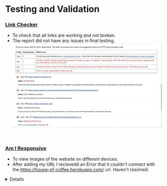 
# Testing and Validation


### [Link Checker](https://validator.w3.org/checklink)
- To check that all links are working and not broken. 
- The report did not have any issues in final testing.
![Checkout](/documentation/test-images/links-test.png)
<br>

### [Am I Responsive](http://ami.responsivedesign.is/)
- To view images of the website on different devices.
- After adding my URL I recievedd an Error that it couldn't connect with the https://house-of-coffee.herokuapp.com/ url. Haven't resolved.
<details>

### [JavaScript: JSHint](https://jshint.com/)
- JSHint I used to test Javascript in this project 
- Stripe element JS had 23 warnings but no errors

### [CSS: W3C CSS validation](https://jigsaw.w3.org/css-validator/)
- To validate the CSS code I have inputted the URL of the deployed project and no errors were found.
![Checkout](/documentation/test-images/css-val.png)

### [HTML: W3C Markup Validation](https://validator.w3.org/)
- To validate the HTML code by pasting the link to the deployed project, few errors poped up and warnings.
I have not been able to fict the errors unfortunately yet the screenshots for the erros are bellow:
![Checkout](/documentation/test-images/html-err1.png)
![Checkout](/documentation/test-images/html-err2.png)

 


### Testing User Stories


 - As a user, I want to be able to access the website from any device, website anytime and anywhere.

First storie to check. The website was accesible from most of the devices, I have checked on ASUS ZENBOOK laptop, my phone Samsung S8 and is available any time. The Responsiveness of the site on some pages are not the best in particularly on small screens. The about page is slightly off and the footer on small screens goes to the left.


- As a user, I want user intuitive website that is easy to navigate, so that I can quickly find what I'm looking for.

The wevbsite is wuite easyt to navigate it is not burdened with navigation options, you can filter products, run search by keyword whic helps quickly to find the products.

- As a user, I want to easily access social media links of the company, so that I can lran more about the brand.

The links are easily accessible, unfortunately they are not connected with the business social media at the moment, most of them bring users to the main pages of the social media or to the creator of the webpage github and linked in accounts.

- As a user, I want to be able to read infomration about the business and what their ideas are, how they are different from other businesses so I could decide if I want to choose this brand. 

That's one of the user stories taht wasn't fully executed, you can get a sense of the business from short description in the about section on footer and About us page.


- As a user, I want to be able to easily contact the owner/manager of the company, so I could direct my questions and queries.

On the footer users can access the Contact Us form and the form is easy to fill and submit with only 3 fields and a filler image of coffees on the left side on the Desktop view. Going forward depending on the volumes of people contacting user form can be moved to the main nav. the decision was made to keep it in the footer so the main focus would be on the Product side of things.

- As a user, I want to view  product details in clear lay-out(e.g. image, price, description), so that I can make purchases.

the layout in the project is clear, however the images after uploading them on AWS not fully dispaying. you can see some of them on the github local host page. however, the price, category, flavour and description are clrealy displayed.

- As a user, I want to search and filter the products easily, so that I can easily find what I am looking for.

All the search and filetering functions are wokring in the page. You can filter by category, low to high price, high to low and alphabeticaly as welkl as view all products.

- As a user, I want to view and modify my order in the cart before completing it, so that I can apply changes beforeproceeding to payment. 

Once the products are added you can easily view the products in the cart and adjust quantity of products accordingly.

- As a user, I want to view a total price of my purchases and delivery cost, so that I will understand and see how much I will be charged.

The payments and delivery cost are clearly displayed in the scheckout page, you can also view the amount that you need to spend to get the free delivery.

- As a user, I expect to make payments by card in a safe and secure way, so that I won't be concerned about the safety of my card details and won't be charged incorrectly.

Payments are made by stripe and it seems to be safe and secure way to pay for the goods.

- As a user, I want to receive an email confirmation after checkout, so that I can make sure that payment was successfull.

Unfortunately, I have made the purchases but not all the emails go through with my information.

#### New User stories

- As a user, I want to create my own account, so that I can save, view and edit my profile details and view my order history.

New users can easily register for the site, they can create a profile with all the details which makes checkout really easy and purchasing the good much easier as well. Users can view their purhcase history.

#### Returning user stories

- As a user, I want to easily login anytime, so that I can get access to my saved profile details and make next purchase quicker.

Log in process is pretty easy on the website, users can view their saves details.

- As a user, I want to reset my password if I forgot it, so that I can get access to my profile again. 

Users can reset their passwors if they forgot it. 

#### Website Owner(admin) stories
- As a owner, I want to have convenient and secure admin interface available only for website admin, so that I can add, edit and remove products.

Site admin can add, delete and remove products. The only downsite that there is no confimration for safety when the user deletes the product it gets deleted straight away, which can create problems in the future.

- As a owner, I want to receive emails from the users when they fill out the contact form, so that I can reply on them satisfying users queries.

This user story has not been tested. The email set up has been done, however it was not properly tested.
